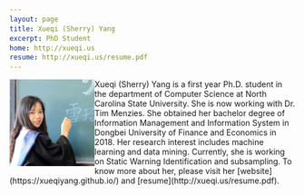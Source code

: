 ```yaml
---
layout: page
title: Xueqi (Sherry) Yang
excerpt: PhD Student
home: http://xueqi.us
resume: http://xueqi.us/resume.pdf
---
```



<img align="left" width="150" src="/img/sherry_yang.jpg">
Xueqi (Sherry) Yang is a first year Ph.D. student in the department of Computer Science at North Carolina State University. She is now working with Dr. Tim Menzies. She obtained her bachelor degree of Information Management and Information System in Dongbei University of Finance and Economics in 2018. Her research interest includes machine learning and data mining. Currently, she is working on Static Warning Identification and subsampling. To know more about her, please visit her [website](https://xueqiyang.github.io/) and [resume](http://xueqi.us/resume.pdf).
